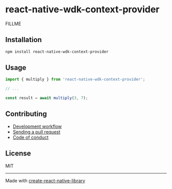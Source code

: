 # react-native-wdk-context-provider

FILLME

## Installation


```sh
npm install react-native-wdk-context-provider
```


## Usage


```js
import { multiply } from 'react-native-wdk-context-provider';

// ...

const result = await multiply(3, 7);
```


## Contributing

- [Development workflow](CONTRIBUTING.md#development-workflow)
- [Sending a pull request](CONTRIBUTING.md#sending-a-pull-request)
- [Code of conduct](CODE_OF_CONDUCT.md)

## License

MIT

---

Made with [create-react-native-library](https://github.com/callstack/react-native-builder-bob)
